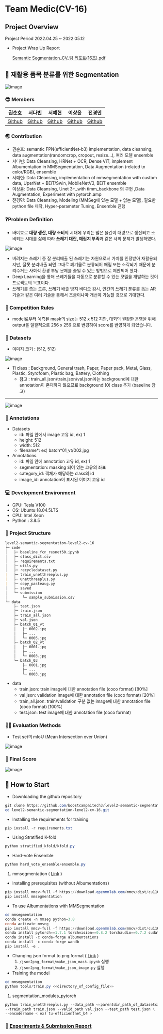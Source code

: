 # Team Medic(CV-16)


## Project Overview

Project Period
2022.04.25 ~ 2022.05.12
- Project Wrap Up Report
    
    [Semantic Segmentation_CV_팀 리포트(16조).pdf](https://s3-us-west-2.amazonaws.com/secure.notion-static.com/ee97fc96-45b3-41db-8ff5-302399f1ff56/Semantic_Segmentation_CV_팀_리포트(16조).pdf)
    

## 🔎 재활용 품목 분류를 위한 Segmentation

![image](https://user-images.githubusercontent.com/74086829/169696764-33e39980-b5fa-452e-bf19-3435a7f08fef.png)

### 😎 Members

| 권순호 | 서다빈 | 서예현 | 이상윤 | 전경민 |
| --- | --- | --- | --- | --- |
| [Github](https://github.com/tnsgh9603) | [Github](https://github.com/sodabeans) | [Github](https://github.com/justbeaver97) | [Github](https://github.com/SSANGYOON?tab=repositories) | [Github](https://github.com/seoulsky-field) |

### 🌏 Contribution

- 권순호: semantic FPN(efficientNet-b3) implementation, data cleansing, data augmentation(randomcrop, cropout, resize...), 여러 모델 ensemble
- 서다빈: Data Cleansing, HRNet + OCR, Dense ViT, implement Albumentation in MMSegmentation, Data Augmentation (related to color/RGB), ensemble
- 서예현: Data Cleansing, implementation of mmsegmentation with custom data, UperNet + BEiT/Swin, MobileNetV3, BEiT ensemble
- 이상윤: Data Cleansing, Unet 3+_with timm_backbone 의 구현 ,Data Augmentation, Experiment with pytorch.amp
- 전경민: Data Cleansing, Modeling (MMSeg에 있는 모델 + 없는 모델), 필요한 python file 제작, Hyper-parameter Tuning, Ensemble 진행

### **❓Problem Definition**

- 바야흐로 **대량 생산, 대량 소비**의 시대에 우리는 많은 물건이 대량으로 생산되고 소비되는 시대를 삶에 따라 **쓰레기 대란, 매립지 부족**과 같은 사회 문제가 발생하였다.

![image](https://user-images.githubusercontent.com/74086829/169696825-3154d653-fdbb-4375-bc07-e43d8f57e107.png)

- 버려지는 쓰레기 중 잘 분리배출 된 쓰레기는 자원으로서 가치를 인정받아 재활용되지만, 잘못 분리배출 되면 그대로 폐기물로 분류되어 매립 또는 소각되기 때문에 분리수거는 사회적 환경 부담 문제를 줄일 수 있는 방법으로 제안되어 왔다.
- Deep Learning을 통해 쓰레기들을 자동으로 분류할 수 있는 모델을 개발하는 것이 프로젝트의 목표이다.
- 쓰레기를 줍는 드론, 쓰레기 배출 방지 비디오 감시, 인간의 쓰레기 분류를 돕는 AR 기술과 같은 여러 기술을 통해서 조금이나마 개선이 가능할 것으로 기대한다.

### 🚨 Competition Rules

- model로부터 예측된 mask의 size는 512 x 512 지만, 대회의 원활한 운영을 위해 output을 일괄적으로 256 x 256 으로 변경하여 score를 반영하게 되었습니다.

### 💾 Datasets

- 이미지 크기 : (512, 512)

![image](https://user-images.githubusercontent.com/74086829/169696846-003bab81-2aff-40d7-8859-f18572bd39e5.png)

- 11 class : Background, General trash, Paper, Paper pack, Metal, Glass, Plastic, Styrofoam, Plastic bag, Battery, Clothing
    - 참고 : train_all.json/train.json/val.json에는 background에 대한 annotation이 존재하지 않으므로 background (0) class 추가 (baseline 참고)

---

![image](https://user-images.githubusercontent.com/74086829/169696852-29e2494e-d6ec-4ca0-a18e-63c5dd434a9c.png)

### 💾 Annotations

- Datasets
    - id: 파일 안에서 image 고유 id, ex) 1
    - height: 512
    - width: 512
    - filename*: ex) batch*01_vt/002.jpg
- Annotations
    - id: 파일 안에 annotation 고유 id, ex) 1
    - segmentation: masking 되어 있는 고유의 좌표
    - category_id: 객체가 해당하는 class의 id
    - image_id: annotation이 표시된 이미지 고유 id

### 💻 **Development Environment**

- GPU: Tesla V100
- OS: Ubuntu 18.04.5LTS
- CPU: Intel Xeon
- Python : 3.8.5

### 📁 Project Structure

```markdown
level2-semantic-segmentation-level2-cv-16
├─ code
│   ├─ baseline_fcn_resnet50.ipynb
│   ├─ class_dict.csv
│   ├─ requirements.txt
│   ├─ utils.py
│   ├─ recycledataset.py
|   ├─ train_unetthreeplus.py
|   ├─ unetthreeplus.py
|   ├─ copy_pasteaug.py
│   ├─ saved
│   └─ submission
│       └─ sample_submission.csv
└─ data
    ├─ test.json
    ├─ train.json
    ├─ train_all.json
    ├─ val.json
    ├─ batch_01_vt
    │   ├─ 0002.jpg
    │   ├─ ...
    │   └─ 0005.jpg
    ├─ batch_02_vt
    │   ├─ 0001.jpg
    │   ├─ ...
    │   └─ 0003.jpg
    └─ batch_03
        ├─ 0001.jpg
        ├─ ...
        └─ 0003.jpg
```

- data
    - train.json: train image에 대한 annotation file (coco format) [80%]
    - val.json: validation image에 대한 annotation file (coco format) [20%]
    - train_all.json: train/validation 구분 없는 image에 대한 annotation file (coco format) [100%]
    - test.json: test image에 대한 annotation file (coco format)

### 👨‍🏫 Evaluation Methods

- Test set의 mIoU (Mean Intersection over Union)

![image](https://user-images.githubusercontent.com/74086829/169696871-1cf7538c-f77e-49d8-8261-0a5d39ca19dd.png)

### 💯 Final Score

![image](https://user-images.githubusercontent.com/74086829/169696981-e057f2d4-aa77-4b6f-a29a-08a1084e233b.png)

## 👀 How to Start

- Downloading the github repository

```powershell
git clone https://github.com/boostcampaitech3/level2-semantic-segmentation-level2-cv-16.git
cd level2-semantic-segmentation-level2-cv-16.git
```

- Installing the requirements for training

```powershell
pip install -r requirements.txt
```

- Using Stratified K-fold

```powershell
python stratified_kfold/kfold.py
```

- Hard-vote Ensemble

```powershell
python hard_vote_ensemble/ensemble.py
```

1. mmsegmentation ( [Link](https://www.notion.so/MMSegmentation-b2c1e27103ba48769ac3b7ad0876bc7c) )
- Installing prerequisites (without Albumentations)

```powershell
pip install mmcv-full -f https://download.openmmlab.com/mmcv/dist/cu110/torch1.7/index.html
pip install mmsegmentation
```

- To use Albumentations with MMSegmentation

```powershell
cd mmsegmentation
conda create -n mmseg python=3.8
conda activate mmseg
pip install mmcv-full -f https://download.openmmlab.com/mmcv/dist/cu110/torch1.7/index.html
conda install pytorch==1.7.1 torchvision==0.8.2 torchaudio==0.7.2 cudatoolkit=11.0 -c pytorch
conda install -c conda-forge albumentations
conda install -c conda-forge wandb
pip install -e .
```

- Changing json format to png format ( [Link](https://github.com/boostcampaitech3/level2-semantic-segmentation-level2-cv-16/tree/Yehyun/json2png_format) )
    1. `/json2png_format/make_json_mask.ipynb` 실행
    2. `/json2png_format/make_json_image.py` 실행
- Training the model

```powershell
cd mmsegmentation
python tools/train.py <<directory_of_config_file>>
```

1. segmentation_modules_pytorch

```python
python train_unetthreeplus.py --data_path <<parentdir_path_of_datasets>>\
--train_path train.json --valid_path val.json --test_path test.json \
--encodername < ex) tu-efficientnet_b4 >
```

### 📄 [Experiments & Submission Report](https://www.notion.so/W15-17-Semantic-Segmentation-Project-Team-Medic-85cfbdc9fdaa4fa2a9d78b5b00a58d18)
